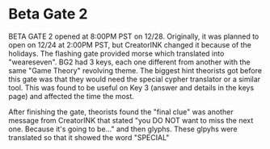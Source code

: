 # Beta Gate 2

BETA GATE 2 opened at 8:00PM PST on 12/28. Originally, it was planned to open on 12/24 at 2:00PM PST, but CreatorINK changed it because of the holidays. The flashing gate provided morse which translated into "weareseven". BG2 had 3 keys, each one different from another with the same "Game Theory" revolving theme. The biggest hint theorists got before this gate was that they would need the special cypher translator or a similar tool. This was found to be useful on Key 3 (answer and details in the keys page) and affected the time the most.

After finishing the gate, theorists found the "final clue" was another message from CreatorINK that stated "you DO NOT want to miss the next one. Because it's going to be..." and then glyphs. These glpyhs were translated so that it showed the word "SPECIAL"

